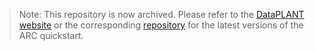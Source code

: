 
> Note: This repository is now archived. 
> Please refer to the [DataPLANT website](https://nfdi4plants.org/content/docs/quickstart_arc.html) or the corresponding [repository](https://github.com/nfdi4plants/nfdi4plants.github.io/blob/main/src/content/docs/quickstart_arc.md) for the latest versions of the ARC quickstart. 
